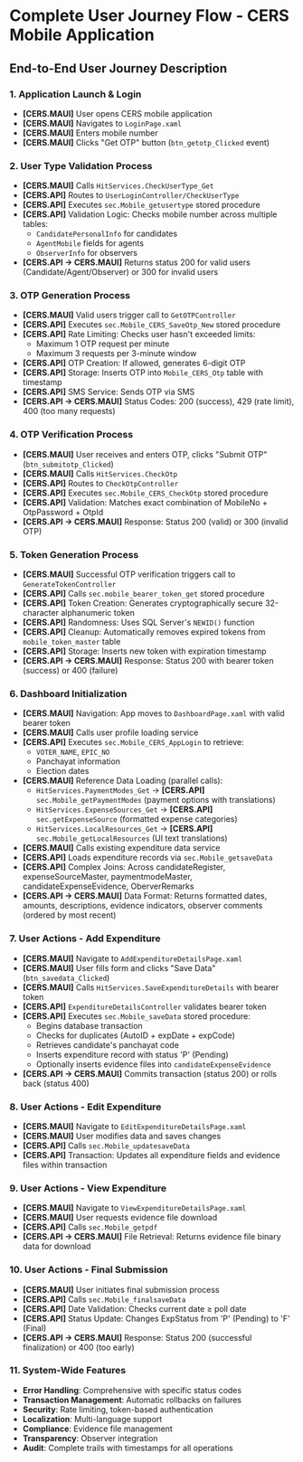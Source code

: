 # Complete User Journey Flow - CERS Mobile Application

## End-to-End User Journey Description

### 1. Application Launch & Login
- **[CERS.MAUI]** User opens CERS mobile application
- **[CERS.MAUI]** Navigates to `LoginPage.xaml`
- **[CERS.MAUI]** Enters mobile number
- **[CERS.MAUI]** Clicks "Get OTP" button (`btn_getotp_Clicked` event)

### 2. User Type Validation Process
- **[CERS.MAUI]** Calls `HitServices.CheckUserType_Get`
- **[CERS.API]** Routes to `UserLoginController/CheckUserType`
- **[CERS.API]** Executes `sec.Mobile_getusertype` stored procedure
- **[CERS.API]** Validation Logic: Checks mobile number across multiple tables:
  - `CandidatePersonalInfo` for candidates
  - `AgentMobile` fields for agents  
  - `ObserverInfo` for observers
- **[CERS.API → CERS.MAUI]** Returns status 200 for valid users (Candidate/Agent/Observer) or 300 for invalid users

### 3. OTP Generation Process
- **[CERS.MAUI]** Valid users trigger call to `GetOTPController`
- **[CERS.API]** Executes `sec.Mobile_CERS_SaveOtp_New` stored procedure
- **[CERS.API]** Rate Limiting: Checks user hasn't exceeded limits:
  - Maximum 1 OTP request per minute
  - Maximum 3 requests per 3-minute window
- **[CERS.API]** OTP Creation: If allowed, generates 6-digit OTP
- **[CERS.API]** Storage: Inserts OTP into `Mobile_CERS_Otp` table with timestamp
- **[CERS.API]** SMS Service: Sends OTP via SMS
- **[CERS.API → CERS.MAUI]** Status Codes: 200 (success), 429 (rate limit), 400 (too many requests)

### 4. OTP Verification Process
- **[CERS.MAUI]** User receives and enters OTP, clicks "Submit OTP" (`btn_submitotp_Clicked`)
- **[CERS.MAUI]** Calls `HitServices.CheckOtp`
- **[CERS.API]** Routes to `CheckOtpController`
- **[CERS.API]** Executes `sec.Mobile_CERS_CheckOtp` stored procedure
- **[CERS.API]** Validation: Matches exact combination of MobileNo + OtpPassword + OtpId
- **[CERS.API → CERS.MAUI]** Response: Status 200 (valid) or 300 (invalid OTP)

### 5. Token Generation Process
- **[CERS.MAUI]** Successful OTP verification triggers call to `GenerateTokenController`
- **[CERS.API]** Calls `sec.mobile_bearer_token_get` stored procedure
- **[CERS.API]** Token Creation: Generates cryptographically secure 32-character alphanumeric token
- **[CERS.API]** Randomness: Uses SQL Server's `NEWID()` function
- **[CERS.API]** Cleanup: Automatically removes expired tokens from `mobile_token_master` table
- **[CERS.API]** Storage: Inserts new token with expiration timestamp
- **[CERS.API → CERS.MAUI]** Response: Status 200 with bearer token (success) or 400 (failure)

### 6. Dashboard Initialization
- **[CERS.MAUI]** Navigation: App moves to `DashboardPage.xaml` with valid bearer token
- **[CERS.MAUI]** Calls user profile loading service
- **[CERS.API]** Executes `sec.Mobile_CERS_AppLogin` to retrieve:
  - `VOTER_NAME`, `EPIC_NO`
  - Panchayat information
  - Election dates
- **[CERS.MAUI]** Reference Data Loading (parallel calls):
  - `HitServices.PaymentModes_Get` → **[CERS.API]** `sec.Mobile_getPaymentModes` (payment options with translations)
  - `HitServices.ExpenseSources_Get` → **[CERS.API]** `sec.getExpenseSource` (formatted expense categories)
  - `HitServices.LocalResources_Get` → **[CERS.API]** `sec.Mobile_getLocalResources` (UI text translations)
- **[CERS.MAUI]** Calls existing expenditure data service
- **[CERS.API]** Loads expenditure records via `sec.Mobile_getsaveData`
- **[CERS.API]** Complex Joins: Across candidateRegister, expenseSourceMaster, paymentmodeMaster, candidateExpenseEvidence, OberverRemarks
- **[CERS.API → CERS.MAUI]** Data Format: Returns formatted dates, amounts, descriptions, evidence indicators, observer comments (ordered by most recent)

### 7. User Actions - Add Expenditure
- **[CERS.MAUI]** Navigate to `AddExpenditureDetailsPage.xaml`
- **[CERS.MAUI]** User fills form and clicks "Save Data" (`btn_savedata_Clicked`)
- **[CERS.MAUI]** Calls `HitServices.SaveExpenditureDetails` with bearer token
- **[CERS.API]** `ExpenditureDetailsController` validates bearer token
- **[CERS.API]** Executes `sec.Mobile_saveData` stored procedure:
  - Begins database transaction
  - Checks for duplicates (AutoID + expDate + expCode)
  - Retrieves candidate's panchayat code
  - Inserts expenditure record with status 'P' (Pending)
  - Optionally inserts evidence files into `candidateExpenseEvidence`
- **[CERS.API → CERS.MAUI]** Commits transaction (status 200) or rolls back (status 400)

### 8. User Actions - Edit Expenditure
- **[CERS.MAUI]** Navigate to `EditExpenditureDetailsPage.xaml`
- **[CERS.MAUI]** User modifies data and saves changes
- **[CERS.API]** Calls `sec.Mobile_updatesaveData`
- **[CERS.API]** Transaction: Updates all expenditure fields and evidence files within transaction

### 9. User Actions - View Expenditure
- **[CERS.MAUI]** Navigate to `ViewExpenditureDetailsPage.xaml`
- **[CERS.MAUI]** User requests evidence file download
- **[CERS.API]** Calls `sec.Mobile_getpdf`
- **[CERS.API → CERS.MAUI]** File Retrieval: Returns evidence file binary data for download

### 10. User Actions - Final Submission
- **[CERS.MAUI]** User initiates final submission process
- **[CERS.API]** Calls `sec.Mobile_finalsaveData`
- **[CERS.API]** Date Validation: Checks current date ≥ poll date
- **[CERS.API]** Status Update: Changes ExpStatus from 'P' (Pending) to 'F' (Final)
- **[CERS.API → CERS.MAUI]** Response: Status 200 (successful finalization) or 400 (too early)

### 11. System-Wide Features
- **Error Handling**: Comprehensive with specific status codes
- **Transaction Management**: Automatic rollbacks on failures
- **Security**: Rate limiting, token-based authentication
- **Localization**: Multi-language support
- **Compliance**: Evidence file management
- **Transparency**: Observer integration
- **Audit**: Complete trails with timestamps for all operations
